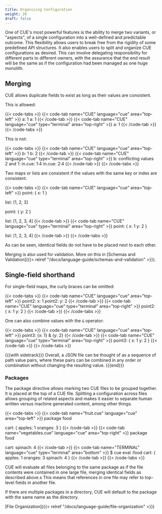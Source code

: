 ```yaml
---
title: Organizing Configuration
weight: 20
draft: false
---
```


One of CUE's most powerful features is the ability to merge two variants, or
"aspects", of a single configuration into a well-defined and predictable
outcome. This flexibility allows users to break free from the rigidity of some
predefined API structures. It also enables users to split and organize CUE
configurations as desired. This can involve delegating responsibility for
different parts to different owners, with the assurance that the end result will
be the same as if the configuration had been managed as one huge monolith.

## Merging

CUE allows duplicate fields to exist as long as their values are consistent.

This is allowed:

{{< code-tabs >}}
{{< code-tab name="CUE" language="cue"  area="top-left" >}}
a: 1
a: 1
{{< /code-tab >}}
{{< code-tab name="CUE" language="cue" type="terminal" area="top-right" >}}
a: 1
{{< /code-tab >}}
{{< /code-tabs >}}

This is not:

{{< code-tabs >}}
{{< code-tab name="CUE" language="cue"  area="top-left" >}}
b: 1
b: 2
{{< /code-tab >}}
{{< code-tab name="CUE" language="cue" type="terminal" area="top-right" >}}
b: conflicting values 2 and 1:
    in.cue: 1:4
    in.cue: 2:4
{{< /code-tab >}}
{{< /code-tabs >}}

Two maps or lists are consistent if the values with the same key or index are
consistent.

{{< code-tabs >}}
{{< code-tab name="CUE" language="cue"  area="top-left" >}}
point: {
	x: 1
}

list: [1, 2, 3]

point: {
	y: 2
}

list: [1, 2, 3, 4]
{{< /code-tab >}}
{{< code-tab name="CUE" language="cue" type="terminal" area="top-right" >}}
point: {
    x: 1
    y: 2
}

list: [1, 2, 3, 4]
{{< /code-tab >}}
{{< /code-tabs >}}

As can be seen, identical fields do not have to be placed next to each other.

Merging is also used for validation.
More on this in
[Schemas and Validation]({{< relref "/docs/language-guide/schemas-and-validation" >}}).

## Single-field shorthand

For single-field maps, the curly braces can be omitted:

{{< code-tabs >}}
{{< code-tab name="CUE" language="cue"  area="top-left" >}}
point2: x: 1
point2: y: 2
{{< /code-tab >}}
{{< code-tab name="CUE" language="cue" type="terminal" area="top-right" >}}
point2: {
    x: 1
    y: 2
}
{{< /code-tab >}}
{{< /code-tabs >}}

One can also combine values with the `&` operator:

{{< code-tabs >}}
{{< code-tab name="CUE" language="cue"  area="top-left" >}}
point3: {x: 1} & {y: 2}
{{< /code-tab >}}
{{< code-tab name="CUE" language="cue" type="terminal" area="top-right" >}}
point3: {
    x: 1
    y: 2
}
{{< /code-tab >}}
{{< /code-tabs >}}

{{{with sidetrack}}}
Overall, a JSON file can be thought of as a sequence of path value pairs, where
these pairs can be combined in any order or combination without changing the
resulting value.
{{{end}}}

### Packages

The package directive allows marking two CUE files to be grouped together.
It is placed at the top of a CUE file.
Splitting a configuration across files allows grouping of related aspects and
makes it easier to separate human written versus machine generated content,
among other things.

{{< code-tabs >}}
{{< code-tab name="fruit.cue" language="cue"  area="top-left" >}}
package food

cart: {
	apples:  1
	oranges: 3
}
{{< /code-tab >}}
{{< code-tab name="vegetables.cue" language="cue"  area="top-right" >}}
package food

cart: spinach: 4
{{< /code-tab >}}
{{< code-tab name="TERMINAL" language="cue" type="terminal" area="bottom" >}}
$ cue eval :food
cart: {
	apples:  1
	oranges: 3
	spinach: 4
}
{{< /code-tab >}}
{{< /code-tabs >}}

CUE will evaluate all files belonging to the same package as if the file
contents were contained in one large file, merging identical fields as described
above.s This means that references in one file may refer to top-level fields in
another file.

<!-- TODO: add link to references -->

If there are multiple packages in a directory, CUE will default to the package
with the same name as the directory.

[File Organization]({{< relref "/docs/language-guide/file-organization" >}})
